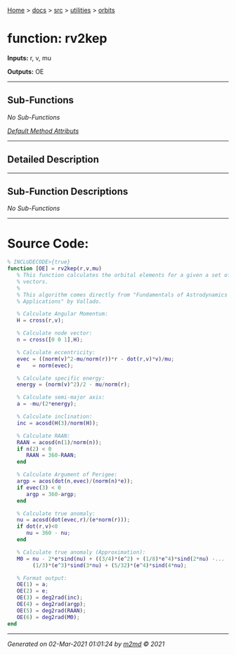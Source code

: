 [Home](../../../index.md) > [docs](../../../docs_index.md) > [src](../../src_index.md) > [utilities](../utilities_index.md) > [orbits](orbits_index.md)  

 
 # function: rv2kep



**Inputs:** r, v, mu

**Outputs:** OE

 ***

## Sub-Functions

*No Sub-Functions*

[*Default Method Attributs*](https://www.mathworks.com/help/matlab/matlab_oop/method-attributes.html)

 ***

## Detailed Description



 ***

## Sub-Function Descriptions

*No Sub-Functions*

 
 *** 

# Source Code:

 ```matlab 
 % INCLUDECODE>{true}
function [OE] = rv2kep(r,v,mu)
    % This function calculates the orbital elements for a given a set of state
    % vectors.
    %
    % This algorithm comes directly from "Fundamentals of Astrodynamics and
    % Applications" by Vallado.

    % Calculate Angular Momentum:
    H = cross(r,v);

    % Calculate node vector:
    n = cross([0 0 1],H);

    % Calculate eccentricity:
    evec = ((norm(v)^2-mu/norm(r))*r - dot(r,v)*v)/mu;
    e    = norm(evec);

    % Calculate specific energy:
    energy = (norm(v)^2)/2 - mu/norm(r);

    % Calculate semi-major axis:
    a = -mu/(2*energy);

    % Calculate inclination:
    inc = acosd(H(3)/norm(H));

    % Calculate RAAN:
    RAAN = acosd(n(1)/norm(n));
    if n(2) < 0
       RAAN = 360-RAAN;
    end

    % Calculate Argument of Perigee:
    argp = acos(dot(n,evec)/(norm(n)*e));
    if evec(3) < 0
       argp = 360-argp;
    end

    % Calculate true anomaly:
    nu = acosd(dot(evec,r)/(e*norm(r)));
    if dot(r,v)<0
       nu = 360 - nu;
    end

    % Calculate true anomaly (Approximation):
    M0 = nu - 2*e*sind(nu) + ((3/4)*(e^2) + (1/8)*e^4)*sind(2*nu) -...
         (1/3)*(e^3)*sind(3*nu) + (5/32)*(e^4)*sind(4*nu);

    % Format output:
    OE(1) = a;
    OE(2) = e;
    OE(3) = deg2rad(inc);
    OE(4) = deg2rad(argp);
    OE(5) = deg2rad(RAAN);
    OE(6) = deg2rad(M0);
end 
 ``` 
  
 ***

*Generated on 02-Mar-2021 01:01:24 by [m2md](https://github.com/crgnam-research/m2md) © 2021*